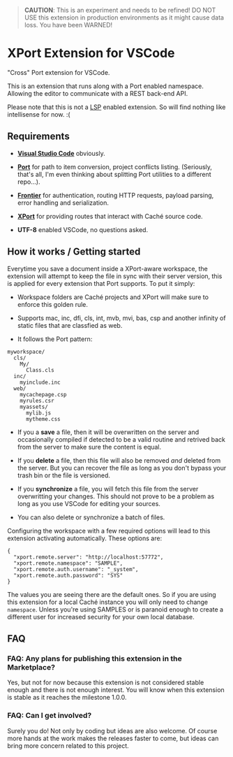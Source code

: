 > __CAUTION__: This is an experiment and needs to be refined! DO NOT USE this extension in production environments as it might cause data loss. You have been WARNED!

# XPort Extension for VSCode

"Cross" Port extension for VSCode.

This is an extension that runs along with a Port enabled namespace. Allowing the editor to communicate with a REST back-end API.

Please note that this is not a [LSP](https://langserver.org/) enabled extension. So will find nothing like intellisense for now. :(

## Requirements

* [__Visual Studio Code__](https://code.visualstudio.com/) obviously.

* [__Port__](https://github.com/rfns/port) for path to item conversion, project conflicts listing. (Seriously, that's all, I'm even thinking about splitting Port utilities to a different repo...).

* [__Frontier__](https://github.com/rfns/frontier) for authentication, routing HTTP requests, payload parsing, error handling and serialization.

* [__XPort__](https://github.com/rfns/xport) for providing routes that interact with Caché source code.

* __UTF-8__ enabled VSCode, no questions asked.

## How it works / Getting started

Everytime you save a document inside a XPort-aware workspace, the extension will attempt to keep the file in sync with their server version, this is applied for every extension that Port supports. To put it simply:

* Workspace folders are Caché projects and XPort will make sure to enforce this golden rule.

* Supports mac, inc, dfi, cls, int, mvb, mvi, bas, csp and another infinity of static files that are classfied as web.

* It follows the Port pattern:

```
myworkspace/
  cls/
    My/
      Class.cls
  inc/
    myinclude.inc
  web/
    mycachepage.csp
    myrules.csr
    myassets/
      mylib.js
      mytheme.css
```

* If you a __save__ a file, then it will be overwritten on the server and occasionally compiled if detected to be a valid routine and retrived back from the server to make sure the content is equal.

* If you __delete__ a file, then this file will also be removed _and_ deleted from the server. But you can recover the file as long as you don't bypass your trash bin or the file is versioned.

* If you __synchronize__ a file, you will fetch this file from the server overwritting your changes. This should not prove to be a problem as long as you use VSCode for editing your sources.

* You can also delete or synchronize a batch of files.

Configuring the workspace with a few required options will lead to this extension activating automatically. These options are:

```
{
  "xport.remote.server": "http://localhost:57772",
  "xport.remote.namespace": "SAMPLE",
  "xport.remote.auth.username": "_system",
  "xport.remote.auth.password": "SYS"
}
```

The values you are seeing there are the default ones. So if you are using this extension for a local Caché instance you will only need to change `namespace`. Unless you're using SAMPLES or is paranoid enough to create a different user for increased security for your own local database.

## FAQ

### FAQ: Any plans for publishing this extension in the Marketplace?

Yes, but not for now because this extension is not considered stable enough and there is not enough interest. You will know when this extension is stable as it reaches the milestone 1.0.0.

### FAQ: Can I get involved?

Surely you do! Not only by coding but ideas are also welcome. Of course more hands at the work makes the releases faster to come, but ideas can bring more concern related to this project.
